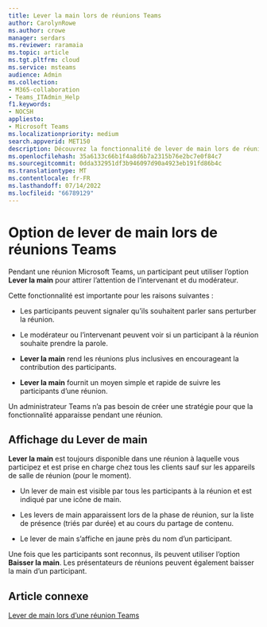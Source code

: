 ```yaml
---
title: Lever la main lors de réunions Teams
author: CarolynRowe
ms.author: crowe
manager: serdars
ms.reviewer: raramaia
ms.topic: article
ms.tgt.pltfrm: cloud
ms.service: msteams
audience: Admin
ms.collection:
- M365-collaboration
- Teams_ITAdmin_Help
f1.keywords:
- NOCSH
appliesto:
- Microsoft Teams
ms.localizationpriority: medium
search.appverid: MET150
description: Découvrez la fonctionnalité de lever de main lors de réunions Microsoft Teams.
ms.openlocfilehash: 35a6133c66b1f4a8d6b7a2315b76e2bc7e0f84c7
ms.sourcegitcommit: 0dda332951df3b946097d90a4923eb191fd86b4c
ms.translationtype: MT
ms.contentlocale: fr-FR
ms.lasthandoff: 07/14/2022
ms.locfileid: "66789129"
---
```

# <a name="raise-your-hand-option-in-teams-meetings"></a>Option de lever de main lors de réunions Teams

Pendant une réunion Microsoft Teams, un participant peut utiliser l’option **Lever la main** pour attirer l’attention de l’intervenant et du modérateur.

Cette fonctionnalité est importante pour les raisons suivantes :

- Les participants peuvent signaler qu’ils souhaitent parler sans perturber la réunion.

- Le modérateur ou l’intervenant peuvent voir si un participant à la réunion souhaite prendre la parole.  

- **Lever la main** rend les réunions plus inclusives en encourageant la contribution des participants.

- **Lever la main** fournit un moyen simple et rapide de suivre les participants d’une réunion.

Un administrateur Teams n’a pas besoin de créer une stratégie pour que la fonctionnalité apparaisse pendant une réunion.

## <a name="raise-your-hand-display"></a>Affichage du Lever de main

**Lever la main** est toujours disponible dans une réunion à laquelle vous participez et est prise en charge chez tous les clients sauf sur les appareils de salle de réunion (pour le moment).

- Un lever de main est visible par tous les participants à la réunion et est indiqué par une icône de main.

- Les levers de main apparaissent lors de la phase de réunion, sur la liste de présence (triés par durée) et au cours du partage de contenu.

- Le lever de main s’affiche en jaune près du nom d’un participant.

Une fois que les participants sont reconnus, ils peuvent utiliser l’option **Baisser la main**. Les présentateurs de réunions peuvent également baisser la main d’un participant.

## <a name="related-article"></a>Article connexe

[Lever de main lors d’une réunion Teams](https://support.office.com/article/raise-your-hand-in-a-teams-meeting-bb2dd8e1-e6bd-43a6-85cf-30822667b372?ui=en-US&rs=en-US&ad=US)
